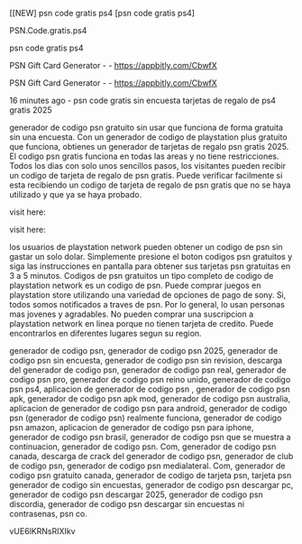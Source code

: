 [[NEW] psn code gratis ps4 [psn code gratis ps4]

PSN.Code.gratis.ps4

psn code gratis ps4

PSN Gift Card Generator - - https://appbitly.com/CbwfX


PSN Gift Card Generator - - https://appbitly.com/CbwfX


16 minutes ago - psn code gratis sin encuesta tarjetas de regalo de ps4 gratis 2025

generador de codigo psn gratuito sin usar que funciona de forma gratuita sin una encuesta. Con un generador de codigo de playstation plus gratuito que funciona, obtienes un generador de tarjetas de regalo psn gratis 2025. El codigo psn gratis funciona en todas las areas y no tiene restricciones. Todos los dias con solo unos sencillos pasos, los visitantes pueden recibir un codigo de tarjeta de regalo de psn gratis. Puede verificar facilmente si esta recibiendo un codigo de tarjeta de regalo de psn gratis que no se haya utilizado y que ya se haya probado.

visit here:

visit here:

los usuarios de playstation network pueden obtener un codigo de psn sin gastar un solo dolar. Simplemente presione el boton codigos psn gratuitos y siga las instrucciones en pantalla para obtener sus tarjetas psn gratuitas en 3 a 5 minutos. Codigos de psn gratuitos un tipo completo de codigo de playstation network es un codigo de psn. Puede comprar juegos en playstation store utilizando una variedad de opciones de pago de sony. Si, todos somos notificados a traves de psn. Por lo general, lo usan personas mas jovenes y agradables. No pueden comprar una suscripcion a playstation network en linea porque no tienen tarjeta de credito. Puede encontrarlos en diferentes lugares segun su region.

generador de codigo psn, generador de codigo psn 2025, generador de codigo psn sin encuesta, generador de codigo psn sin revision, descarga del generador de codigo psn, generador de codigo psn real, generador de codigo psn pro, generador de codigo psn reino unido, generador de codigo psn ps4, aplicacion de generador de codigo psn , generador de codigo psn apk, generador de codigo psn apk mod, generador de codigo psn australia, aplicacion de generador de codigo psn para android, generador de codigo psn (generador de codigo psn) realmente funciona, generador de codigo psn amazon, aplicacion de generador de codigo psn para iphone, generador de codigo psn brasil, generador de codigo psn que se muestra a continuacion, generador de codigo psn. Com, generador de codigo psn canada, descarga de crack del generador de codigo psn, generador de club de codigo psn, generador de codigo psn medialateral. Com, generador de codigo psn gratuito canada, generador de codigo de tarjeta psn, tarjeta psn generador de codigo sin encuestas, generador de codigo psn descargar pc, generador de codigo psn descargar 2025, generador de codigo psn discordia, generador de codigo psn descargar sin encuestas ni contrasenas, psn co.

vUE6lKRNsRIXIkv

